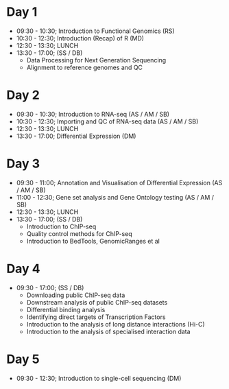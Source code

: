 # Day 1

- 09:30 - 10:30; Introduction to Functional Genomics (RS)
- 10:30 - 12:30; Introduction (Recap) of R (MD)
- 12:30 - 13:30; LUNCH
- 13:30 - 17:00; (SS / DB)
    + Data Processing for Next Generation Sequencing
    + Alignment to reference genomes and QC 
    
# Day 2

- 09:30 - 10:30; Introduction to RNA-seq (AS / AM / SB)
- 10:30 - 12:30; Importing and QC of RNA-seq data (AS / AM / SB)
- 12:30 - 13:30; LUNCH
- 13:30 - 17:00; Differential Expression (DM)

# Day 3

- 09:30 - 11:00; Annotation and Visualisation of Differential Expression (AS / AM / SB)
- 11:00 - 12:30; Gene set analysis and Gene Ontology testing (AS / AM / SB)
- 12:30 - 13:30; LUNCH
- 13:30 - 17:00; (SS / DB)
  + Introduction to ChIP-seq
  + Quality control methods for ChIP-seq 
  + Introduction to BedTools, GenomicRanges et al 

# Day 4

- 09:30 - 17:00; (SS / DB)
  + Downloading public ChIP-seq data
  + Downstream analysis of public ChIP-seq datasets
  + Differential binding analysis
  + Identifying direct targets of Transcription Factors
  + Introduction to the analysis of long distance interactions (Hi-C)
  + Introduction to the analysis of specialised interaction data
  
# Day 5

- 09:30 - 12:30; Introduction to single-cell sequencing (DM)
